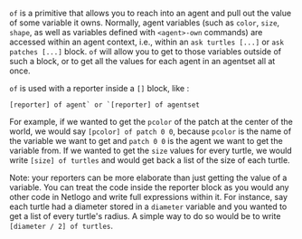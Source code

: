 `of` is a primitive that allows you to reach into an agent and pull out the value of some variable it owns. Normally, agent variables (such as `color`, `size`, `shape`, as well as variables defined with `<agent>-own` commands) are accessed within an agent context, i.e., within an `ask turtles [...]` or `ask patches [...]` block. `of` will allow you to get to those variables outside of such a block, or to get all the values for each agent in an agentset all at once. 



 `of` is used with a reporter inside a `[]` block, like : 



```[reporter] of agent` or `[reporter] of agentset ```



 For example, if we wanted to get the `pcolor` of the patch at the center of the world, we would say `[pcolor] of patch 0 0`, because `pcolor` is the name of the variable we want to get  and `patch 0 0` is the agent we want to get the variable from. If we wanted to get the `size` values for every turtle, we would write `[size] of turtles` and would get back a list of the size of each turtle. 



Note:  your reporters can be more elaborate than just getting the value of a variable. You can treat the code inside the reporter block as you would any other code in Netlogo and write full expressions within it. For instance, say each turtle had a diameter stored in a `diameter` variable and you wanted to get a list of every turtle's radius. A simple way to do so would be to write `[diameter / 2] of turtles`.